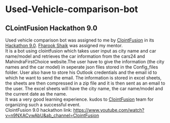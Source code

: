 # Used-Vehicle-comparison-bot
## CLointFusion Hackathon 9.0
Used vehicle comparison bot was assigned to me by [ClointFusion](https://clointfusion.com/company/) in its [Hackathon 9.0](https://sites.google.com/view/clointfusion-hackathon). [Fharook Shaik](https://www.linkedin.com/in/fharook-shaik/) was assigned my mentor. <br />
It is a bot using clointfusion which takes user input as city name and car name/model and retrieves the car information from the cars24 and MahindraFirstChoice website.The user have to give the information (the city names and the car model) in seperate json files stored in the Config_files folder. User also have to store his Outlook credentials and the email id to which he want to send the email. The information is stored in excel sheets, the sheets are then compressed in a zip file and it is then sent as an email to the user. The excel sheets will have the city name, the car name/model and the current date as the name. <br />
It was a very good learning experience. kudos to [ClointFusion](https://www.linkedin.com/in/clointfusion-india-889a961b8/?originalSubdomain=in) team for organizing such a successful event.<br />
ClointFusion 9.0 hackathon link: https://www.youtube.com/watch?v=n9NXACvwAbU&ab_channel=ClointFusion
 
